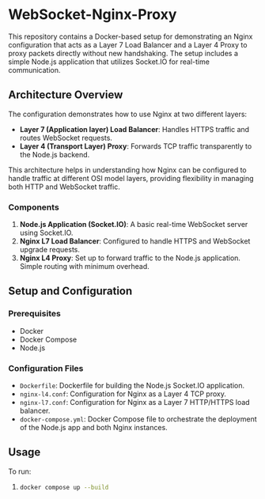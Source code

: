 # WebSocket-Nginx-Proxy

This repository contains a Docker-based setup for demonstrating an Nginx configuration that acts as a Layer 7 Load Balancer and a Layer 4 Proxy to proxy packets directly without new handshaking. The setup includes a simple Node.js application that utilizes Socket.IO for real-time communication.

## Architecture Overview

The configuration demonstrates how to use Nginx at two different layers:

- **Layer 7 (Application layer) Load Balancer**: Handles HTTPS traffic and routes WebSocket requests.
- **Layer 4 (Transport Layer) Proxy**: Forwards TCP traffic transparently to the Node.js backend.

This architecture helps in understanding how Nginx can be configured to handle traffic at different OSI model layers, providing flexibility in managing both HTTP and WebSocket traffic.

### Components

1. **Node.js Application (Socket.IO)**: A basic real-time WebSocket server using Socket.IO.
2. **Nginx L7 Load Balancer**: Configured to handle HTTPS and WebSocket upgrade requests.
3. **Nginx L4 Proxy**: Set up to forward traffic to the Node.js application. Simple routing with minimum overhead.

## Setup and Configuration

### Prerequisites

- Docker
- Docker Compose
- Node.js

### Configuration Files

- `Dockerfile`: Dockerfile for building the Node.js Socket.IO application.
- `nginx-l4.conf`: Configuration for Nginx as a Layer 4 TCP proxy.
- `nginx-l7.conf`: Configuration for Nginx as a Layer 7 HTTP/HTTPS load balancer.
- `docker-compose.yml`: Docker Compose file to orchestrate the deployment of the Node.js app and both Nginx instances.

## Usage

To run:

1. ```bash
   docker compose up --build
   ```
